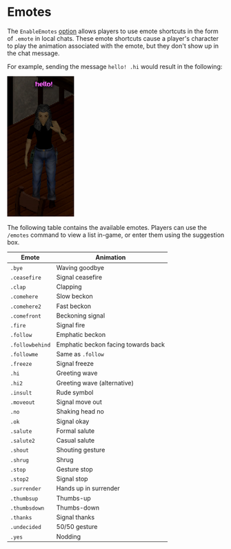 # Emotes

The `EnableEmotes` [option](../sandbox-options/basic-features.md#enableemotes) allows players to use emote shortcuts in the form of `.emote` in local chats.
These emote shortcuts cause a player's character to play the animation associated with the emote, but they don't show up in the chat message.

For example, sending the message `hello! .hi` would result in the following:

![A player using the wave hi emote.](../images/emote-example.png)

The following table contains the available emotes.
Players can use the `/emotes` command to view a list in-game, or enter them using the suggestion box.

| Emote           | Animation                           |
| --------------- | ----------------------------------- |
| `.bye`          | Waving goodbye                      |
| `.ceasefire`    | Signal ceasefire                    |
| `.clap`         | Clapping                            |
| `.comehere`     | Slow beckon                         |
| `.comehere2`    | Fast beckon                         |
| `.comefront`    | Beckoning signal                    |
| `.fire`         | Signal fire                         |
| `.follow`       | Emphatic beckon                     |
| `.followbehind` | Emphatic beckon facing towards back |
| `.followme`     | Same as `.follow`                   |
| `.freeze`       | Signal freeze                       |
| `.hi`           | Greeting wave                       |
| `.hi2`          | Greeting wave (alternative)         |
| `.insult`       | Rude symbol                         |
| `.moveout`      | Signal move out                     |
| `.no`           | Shaking head no                     |
| `.ok`           | Signal okay                         |
| `.salute`       | Formal salute                       |
| `.salute2`      | Casual salute                       |
| `.shout`        | Shouting gesture                    |
| `.shrug`        | Shrug                               |
| `.stop`         | Gesture stop                        |
| `.stop2`        | Signal stop                         |
| `.surrender`    | Hands up in surrender               |
| `.thumbsup`     | Thumbs-up                           |
| `.thumbsdown`   | Thumbs-down                         |
| `.thanks`       | Signal thanks                       |
| `.undecided`    | 50/50 gesture                       |
| `.yes`          | Nodding                             |
